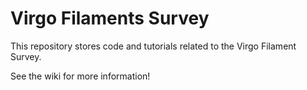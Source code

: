# Virgo Filaments Survey

This repository stores code and tutorials related to the Virgo Filament Survey.

See the wiki for more information!
